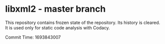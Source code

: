 # libxml2 - master branch

This repository contains frozen state of the repository.
Its history is cleared. It is used only for static code
analysis with Codacy.

Commit Time: 1693843007